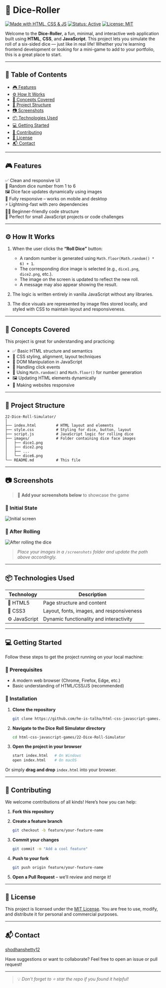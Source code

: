 # 🎲 Dice-Roller

[![Made with HTML, CSS & JS](https://img.shields.io/badge/Made%20with-HTML%2C%20CSS%2C%20JS-orange.svg?style=for-the-badge&logo=html5)](https://developer.mozilla.org/en-US/docs/Web)
[![Status: Active](https://img.shields.io/badge/Status-Active-brightgreen.svg?style=for-the-badge)]()
[![License: MIT](https://img.shields.io/badge/License-MIT-blue.svg?style=for-the-badge)](LICENSE)

Welcome to the **Dice-Roller**, a fun, minimal, and interactive web application built using **HTML**, **CSS**, and **JavaScript**. This project lets you simulate the roll of a six-sided dice — just like in real life! Whether you're learning frontend development or looking for a mini-game to add to your portfolio, this is a great place to start.

---

## 📑 Table of Contents

- [🎮 Features](#-features)
- [⚙️ How It Works](#️-how-it-works)
- [🧠 Concepts Covered](#-concepts-covered)
- [📂 Project Structure](#-project-structure)
- [📷 Screenshots](#-screenshots)
- [📦 Technologies Used](#-technologies-used)
- [💻 Getting Started](#-getting-started)
- [🙌 Contributing](#-contributing)
- [📄 License](#-license)
- [📬 Contact](#-contact)


---

## 🎮 Features

✅ Clean and responsive UI  
🎲 Random dice number from 1 to 6  
🖼️ Dice face updates dynamically using images  
📱 Fully responsive – works on mobile and desktop  
⚡ Lightning-fast with zero dependencies  
👨‍🏫 Beginner-friendly code structure  
🧩 Perfect for small JavaScript projects or code challenges

---

## ⚙️ How It Works

1. When the user clicks the **“Roll Dice”** button:
   - A random number is generated using `Math.floor(Math.random() * 6) + 1`.
   - The corresponding dice image is selected (e.g., `dice1.png`, `dice2.png`, etc.).
   - The image on the screen is updated to reflect the new roll.
   - A message may also appear showing the result.

2. The logic is written entirely in vanilla JavaScript without any libraries.

3. The dice visuals are represented by image files stored locally, and styled with CSS to maintain layout and responsiveness.

---

## 🧠 Concepts Covered

This project is great for understanding and practicing:

- ✅ Basic HTML structure and semantics
- 🎨 CSS styling, alignment, layout techniques
- 🧠 DOM Manipulation in JavaScript
- 🔁 Handling click events
- 🧮 Using `Math.random()` and `Math.floor()` for number generation
- 🖼️ Updating HTML elements dynamically
- 📱 Making websites responsive

---

## 📂 Project Structure

```
22-Dice-Roll-Simulator/
│
├── index.html         # HTML layout and elements
├── style.css          # Styling for dice, button, layout
├── script.js          # JavaScript logic for rolling dice
├── images/            # Folder containing dice face images
│   ├── dice1.png
│   ├── dice2.png
│   ├── ...
│   └── dice6.png
└── README.md          # This file
```

---

## 📷 Screenshots

> 📸 **Add your screenshots below** to showcase the game

### 🎲 Initial State
![Initial screen](./screenshots/initial.png)

### 🎯 After Rolling
![After rolling the dice](./screenshots/after-roll.png)

> _Place your images in a `/screenshots` folder and update the path above accordingly._

---

## 📦 Technologies Used

| Technology | Description |
|------------|-------------|
| 🧱 HTML5    | Page structure and content |
| 🎨 CSS3     | Layout, fonts, images, and responsiveness |
| ⚙️ JavaScript | Dynamic functionality and interactivity |

---

## 💻 Getting Started

Follow these steps to get the project running on your local machine:

### 🔧 Prerequisites

- A modern web browser (Chrome, Firefox, Edge, etc.)
- Basic understanding of HTML/CSS/JS (recommended)

### 🚀 Installation

1. **Clone the repository**
   ```bash
   git clone https://github.com/he-is-talha/html-css-javascript-games.git
   ```

2. **Navigate to the Dice Roll Simulator directory**
   ```bash
   cd html-css-javascript-games/22-Dice-Roll-Simulator
   ```

3. **Open the project in your browser**
   ```bash
   start index.html   # On Windows
   open index.html    # On macOS
   ```

Or simply **drag and drop** `index.html` into your browser.

---

## 🙌 Contributing

We welcome contributions of all kinds! Here’s how you can help:

1. **Fork this repository**  
2. **Create a feature branch**
   ```bash
   git checkout -b feature/your-feature-name
   ```

3. **Commit your changes**
   ```bash
   git commit -m "Add a cool feature"
   ```

4. **Push to your fork**
   ```bash
   git push origin feature/your-feature-name
   ```

5. **Open a Pull Request** – we’ll review and merge it!

---

## 📄 License

This project is licensed under the [MIT License](../LICENSE). You are free to use, modify, and distribute it for personal and commercial purposes.

---

## 📬 Contact

[shodhanshetty12](https://github.com/shodhanshetty12)

Have suggestions or want to collaborate? Feel free to open an issue or pull request!

---

> 💡 *Don't forget to ⭐ star the repo if you found it helpful!*
